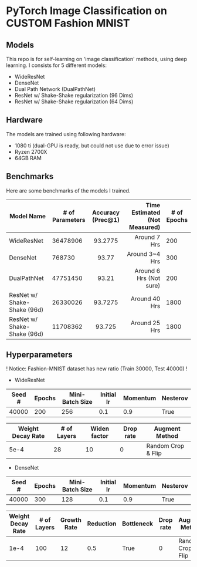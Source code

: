 # PyTorch Image Classification on __CUSTOM__ Fashion MNIST

## Models
This repo is for self-learning on 'image classification' methods, using deep learning. I consists for 5 different models:
- WideResNet
- DenseNet
- Dual Path Network (DualPathNet)
- ResNet w/ Shake-Shake regularization (96 Dims)
- ResNet w/ Shake-Shake regularization (64 Dims)

## Hardware
The models are trained using following hardware:
- 1080 ti (dual-GPU is ready, but could not use due to error issue)
- Ryzen 2700X
- 64GB RAM

## Benchmarks
Here are some benchmarks of the models I trained.

| Model Name | # of Parameters | Accuracy (Prec@1) | Time Estimated (Not Measured) | # of Epochs |
| ------------- | --------------- | :---------------: | ----------------------: | -------------- |
| WideResNet | 36478906 | 93.2775 | Around 7 Hrs | 200
| DenseNet   | 768730 | 93.77 | Around 3~4 Hrs | 300
| DualPathNet | 47751450 | 93.21 | Around 6 Hrs (Not sure) | 200
| ResNet w/ Shake-Shake (96d) | 26330026 | 93.7275 | Around 40 Hrs | 1800
| ResNet w/ Shake-Shake (96d) | 11708362 | 93.725 | Around 25 Hrs | 1800

## Hyperparameters
! Notice: Fashion-MNIST dataset has new ratio (Train 30000, Test 40000) !

- WideResNet

| Seed # | Epochs | Mini-Batch Size | Initial lr | Momentum | Nesterov | 
| ---- | ---- | ---- | ---- | ---- | ---- |
| 40000 | 200 | 256 | 0.1 | 0.9 | True

| Weight Decay Rate | # of Layers | Widen factor | Drop rate | Augment Method |
| ---- | ---- | ---- | ---- | ---- |
| 5e-4 | 28 | 10 | 0 | Random Crop & Flip

- DenseNet

| Seed # | Epochs | Mini-Batch Size | Initial lr | Momentum | Nesterov | 
| ---- | ---- | ---- | ---- | ---- | ---- |
| 40000 | 300 | 128 | 0.1 | 0.9 | True

| Weight Decay Rate | # of Layers | Growth Rate | Reduction | Bottleneck | Drop rate | Augment Method |
| ---- | ---- | ---- | ---- | ---- | ---- | ---- |
| 1e-4 | 100 | 12 | 0.5 | True | 0 | Random Crop & Flip

